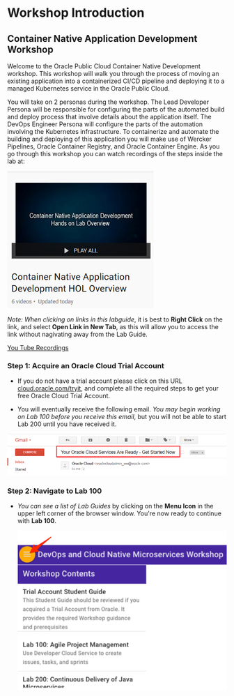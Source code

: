 # Workshop Introduction

## Container Native Application Development Workshop

Welcome to the Oracle Public Cloud Container Native Development workshop. This workshop will walk you through the process of moving an existing application into a containerized CI/CD pipeline and deploying it to a managed Kubernetes service in the Oracle Public Cloud.

You will take on 2 personas during the workshop. The Lead Developer Persona will be responsible for configuring the parts of the automated build and deploy process that involve details about the application itself. The DevOps Engineer Persona will configure the parts of the automation involving the Kubernetes infrastructure. To containerize and automate the building and deploying of this application you will make use of Wercker Pipelines, Oracle Container Registry, and Oracle Container Engine.
As you go through this workshop you can watch recordings of the steps inside the lab at:

![](images/oraclecode/youtube.png)

_Note: When clicking on links in this labguide_, it is best to **Right Click** on the link, and select **Open Link in New Tab**, as this will allow you to access the link without nagivating away from the Lab Guide. 

[You Tube Recordings](https://www.youtube.com/playlist?list=PLPIzp-E1msrarZljayc5JwyrYA2vqWZJ_)

### **Step 1**: Acquire an Oracle Cloud Trial Account

- If you do not have a trial account please click on this URL [cloud.oracle.com/tryit](http://cloud.oracle.com/tryit&intcmp=DeveloperInnovation-HOL-11NOV17), and complete all the required steps to get your free Oracle Cloud Trial Account.

- You will eventually receive the following email. _You may begin working on Lab 100 before you receive this email_, but you will not be able to start Lab 200 until you have received it.

![](images/oraclecode/code_9.png)



### **Step 2**: Navigate to Lab 100

- _You can see a list of Lab Guides_ by clicking on the **Menu Icon** in the upper left corner of the browser window. You're now ready to continue with **Lab 100**.

  ![](images/LabMenuIcon.png)
